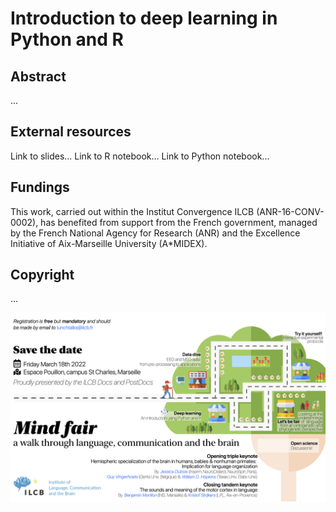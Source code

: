 # Introduction to deep learning in Python and R 

## Abstract

...


## External resources

Link to slides...
Link to R notebook...
Link to Python notebook...


## Fundings

This work, carried out within the Institut Convergence ILCB (ANR-16-CONV-0002), has benefited from support from the French government, managed by the French National Agency for Research (ANR) and the Excellence Initiative of Aix-Marseille University (A*MIDEX).

## Copyright

...

<img src="figures/ilcb_poster.png" alt="poster"/>
